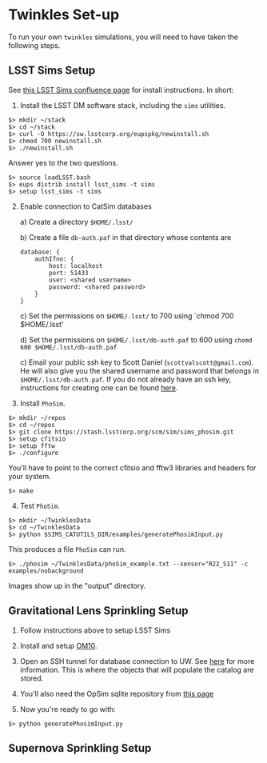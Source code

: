 # Twinkles Set-up

To run your own `twinkles` simulations, you will need to have taken the following steps.

## LSST Sims Setup

See [this LSST Sims confluence page](https://confluence.lsstcorp.org/display/SIM/Catalogs+and+MAF) for install instructions. In short:

1) Install the LSST DM software stack, including the `sims` utilities.
```
$> mkdir ~/stack
$> cd ~/stack
$> curl -O https://sw.lsstcorp.org/eupspkg/newinstall.sh
$> chmod 700 newinstall.sh
$> ./newinstall.sh
```
Answer yes to the two questions.
```
$> source loadLSST.bash
$> eups distrib install lsst_sims -t sims
$> setup lsst_sims -t sims
```

2) Enable connection to CatSim databases

    a) Create a directory `$HOME/.lsst/`

    b) Create a file `db-auth.paf` in that directory whose contents are
    ```
    database: {
        authIfno: {
            host: localhost
            port: 51433
            user: <shared username>
            password: <shared password>
        }
    }
    ```

    c) Set the permissions on `$HOME/.lsst/` to 700 using
    `chmod 700 $HOME/.lsst'

    d) Set the permissions on `$HOME/.lsst/db-auth.paf` to 600 using
    `chomd 600 $HOME/.lsst/db-auth.paf`

    c) Email your public ssh key to Scott Daniel (`scottvalscott@gmail.com`).
    He will also give you the shared username and password that belongs in
    `$HOME/.lsst/db-auth.paf`.  If you do not already have an ssh key,
    instructions for creating one can be found
    [here](https://help.github.com/articles/generating-a-new-ssh-key-and-adding-it-to-the-ssh-agent/).

3) Install `PhoSim`.
```
$> mkdir ~/repos
$> cd ~/repos
$> git clone https://stash.lsstcorp.org/scm/sim/sims_phosim.git
$> setup cfitsio
$> setup fftw
$> ./configure
```
You'll have to point to the correct cfitsio and fftw3 libraries and headers for your system.
```
$> make
```

4) Test `PhoSim`.
```
$> mkdir ~/TwinklesData
$> cd ~/TwinklesData
$> python $SIMS_CATUTILS_DIR/examples/generatePhosimInput.py
```
This produces a file `PhoSim` can run.
```
$> ./phosim ~/TwinklesData/phoSim_example.txt --sensor="R22_S11" -c examples/nobackground
```
Images show up in the "output" directory.


## Gravitational Lens Sprinkling Setup

1) Follow instructions above to setup LSST Sims

2) Install and setup [OM10](https://github.com/drphilmarshall/OM10).

3) Open an SSH tunnel for database connection to UW. See
[here](https://confluence.lsstcorp.org/display/SIM/Accessing+the+UW+CATSIM+Database) for more information.
This is where the objects that will populate the catalog are stored.

4) You'll also need the OpSim sqlite repository from [this page](https://confluence.lsstcorp.org/display/SIM/OpSim+Datasets+for+Cadence+Workshop+LSST2015)

5) Now you're ready to go with:
```
$> python generatePhosimInput.py
```

## Supernova Sprinkling Setup
